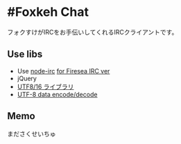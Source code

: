#Foxkeh Chat
==========

フォクすけがIRCをお手伝いしてくれるIRCクライアントです。

## Use libs
* Use [node-irc](https://github.com/nickdesaulniers/node-irc) [for Firesea IRC ver](https://github.com/nickdesaulniers/node-irc/commit/c7281891232db4b27ce1c5e32c34eaabf50c459e)
* jQuery
* [UTF8/16 ライブラリ](http://202.248.69.143/~goma/js/utf.html)
* [UTF-8 data encode/decode](http://www.webtoolkit.info/)

## Memo

まださくせいちゅ



